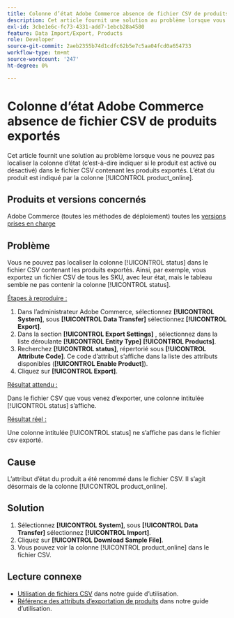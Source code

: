 ```yaml
---
title: Colonne d’état Adobe Commerce absence de fichier CSV de produits exportés
description: Cet article fournit une solution au problème lorsque vous ne pouvez pas localiser la colonne d’état dans le fichier CSV contenant les produits exportés.
exl-id: 3cbe1e6c-fc73-4331-add7-1ebcb28a4580
feature: Data Import/Export, Products
role: Developer
source-git-commit: 2aeb2355b74d1cdfc62b5e7c5aa04fcd0a654733
workflow-type: tm+mt
source-wordcount: '247'
ht-degree: 0%

---
```


# Colonne d’état Adobe Commerce absence de fichier CSV de produits exportés

Cet article fournit une solution au problème lorsque vous ne pouvez pas localiser la colonne d’état (c’est-à-dire indiquer si le produit est activé ou désactivé) dans le fichier CSV contenant les produits exportés. L’état du produit est indiqué par la colonne [!UICONTROL product_online].

## Produits et versions concernés

Adobe Commerce (toutes les méthodes de déploiement) toutes les [versions prises en charge](https://www.adobe.com/content/dam/cc/en/legal/terms/enterprise/pdfs/Adobe-Commerce-Software-Lifecycle-Policy.pdf)

## Problème

Vous ne pouvez pas localiser la colonne [!UICONTROL status] dans le fichier CSV contenant les produits exportés. Ainsi, par exemple, vous exportez un fichier CSV de tous les SKU, avec leur état, mais le tableau semble ne pas contenir la colonne [!UICONTROL status].

<u>Étapes à reproduire :</u>

1. Dans l’administrateur Adobe Commerce, sélectionnez **[!UICONTROL System]**, sous **[!UICONTROL Data Transfer]** sélectionnez **[!UICONTROL Export]**.
1. Dans la section **[!UICONTROL Export Settings]** , sélectionnez dans la liste déroulante **[!UICONTROL Entity Type]** **[!UICONTROL Products]**.
1. Recherchez **[!UICONTROL status]**, répertorié sous **[!UICONTROL Attribute Code]**. Ce code d’attribut s’affiche dans la liste des attributs disponibles (**[!UICONTROL Enable Product]**).
1. Cliquez sur **[!UICONTROL Export]**.

<u>Résultat attendu :</u>

Dans le fichier CSV que vous venez d’exporter, une colonne intitulée [!UICONTROL status] s’affiche.

<u>Résultat réel :</u>

Une colonne intitulée [!UICONTROL status] ne s’affiche pas dans le fichier csv exporté.

## Cause

L’attribut d’état du produit a été renommé dans le fichier CSV. Il s’agit désormais de la colonne [!UICONTROL product_online].

## Solution

1. Sélectionnez **[!UICONTROL System]**, sous **[!UICONTROL Data Transfer]** sélectionnez **[!UICONTROL Import]**.
1. Cliquez sur **[!UICONTROL Download Sample File]**.
1. Vous pouvez voir la colonne [!UICONTROL product_online] dans le fichier CSV.

## Lecture connexe

* [Utilisation de fichiers CSV](https://experienceleague.adobe.com/fr/docs/commerce-admin/systems/data-transfer/data-csv) dans notre guide d’utilisation.
* [Référence des attributs d’exportation de produits](https://experienceleague.adobe.com/fr/docs/commerce-admin/systems/data-transfer/data-attributes-product) dans notre guide d’utilisation.
